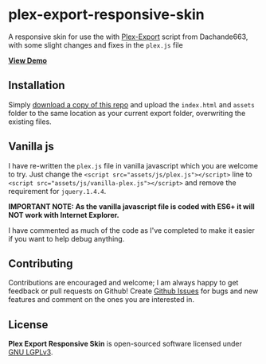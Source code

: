 # plex-export-responsive-skin

A responsive skin for use the with [Plex-Export](https://github.com/Dachande663/Plex-Export) script from Dachande663, with some slight changes and fixes in the `plex.js` file

**[View Demo](https://www.dpdesignz.co/github/demos/plex-export-responsive-skin/)**

## Installation

Simply [download a copy of this repo](https://github.com/dpDesignz/plex-export-responsive-skin/archive/master.zip) and upload the `index.html` and `assets` folder to the same location as your current export folder, overwriting the existing files.

## Vanilla js

I have re-written the `plex.js` file in vanilla javascript which you are welcome to try. Just change the `<script src="assets/js/plex.js"></script>` line to `<script src="assets/js/vanilla-plex.js"></script>` and remove the requirement for `jquery.1.4.4`.

**IMPORTANT NOTE: As the vanilla javascript file is coded with ES6+ it will NOT work with Internet Explorer.**

I have commented as much of the code as I've completed to make it easier if you want to help debug anything.

## Contributing

Contributions are encouraged and welcome; I am always happy to get feedback or pull requests on Github! Create [Github Issues](https://github.com/dpDesignz/plex-export-responsive-skin/issues) for bugs and new features and comment on the ones you are interested in.

## License

**Plex Export Responsive Skin** is open-sourced software licensed under [GNU LGPLv3](https://www.gnu.org/licenses/lgpl-3.0.en.html).

